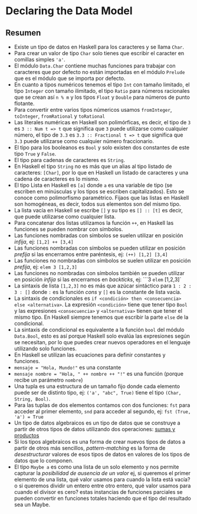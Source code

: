# Declaring the Data Model

## Resumen ##

* Existe un tipo de datos en Haskell para los caracteres y se llama `Char`.
* Para crear un valor de tipo `Char` solo tienes que escribir el caracter en comillas simples `'a'`.
* El módulo `Data.Char` contiene muchas funciones para trabajar con caracteres que por defecto no están importadas en el módulo `Prelude` que es el módulo que se importa por defecto.
* En cuanto a tipos numéricos tenemos el tipo `Int` con tamaño limitado, el tipo `Integer` con tamaño ilimitado, el tipo `Ratio` para números racionales que se crean así `n % m` y los tipos `Float` y `Double` para números de punto flotante.
* Para convertir entre varios tipos númericos usamos `fromInteger`, `toInteger`, `fromRational` y `toRational`
* Las literales numéricas en Haskell son polimórficas, es decir, el tipo de `3` es `3 :: Num t => t` que significa que `3` puede utilizarse como cualquier número, el tipo de `3.3` es `3.3 :: Fractional t => t` que significa que `3.3` puede utilizarse como cualquier número fraccionario.
* El tipo para los booleanos es `Bool` y solo existen dos constantes de este tipo `True` y `False`.
* El tipo para cadenas de caracteres es `String`.
* En Haskell el tipo `String` no es más que un alias al tipo listado de caracteres: `[Char]`, por lo que en Haskell un listado de caracteres y una cadena de caracteres es lo mismo.
* El tipo Lista en Haskell es `[a]` donde `a` es una variable de tipo (se escriben en minúsculas y los tipos se escriben capitalizados). Esto se conoce como polimorfismo paramétrico. Fijaos que las listas en Haskell son homogéneas, es decir, todos sus elementos son del mismo tipo.
* La lista vacía en Haskell se escribe `[]` y su tipo es `[] :: [t]` es decir, que puede utilizarse como cualquier lista.
* Para concatenar dos listas utilizamos la función `++`, en Haskell las funciones se pueden nombrar con símbolos.
* Las funciones nombradas con símbolos se suelen utilizar en posición *infija*, ej: `[1,2] ++ [3,4]`
* Las funciones nombradas con símbolos se pueden utilizar en posición *prefija* si las encerramos entre paréntesis, ej: `(++) [1,2] [3,4]`
* Las funciones no nombradas con símbolos se suelen utilizar en posición *prefija*, ej: `elem 3 [1,2,3]`
* Las funciones no nombradas con símbolos también se pueden utilizar en posición *infija* si las encerramos en *backticks*, ej: ```3 `elem` [1,2,3]`
* La sintaxis de lista `[1,2,3]` no es más que azúcar sintáctico para `1 : 2 : 3 : []` donde `:` es la función *cons* y `[]` es la constante de lista vacía.
* La sintaxis de condicionales es `if <condición> then <consecuencia> else <alternativa>`. La expresión `<condición>` tiene que tener tipo `Bool` y las expresiones `<consecuencia>` y `<alternativa>` tienen que tener el mismo tipo. En Haskell siempre tenemos que escribir la parte `else` de la condicional.
* La sintaxis de condicional es equivalente a la función `bool` del módulo `Data.Bool`, esto es así porque Haskell solo evalúa las expresiones según se necesitan, por lo que puedes crear nuevos operadores en el lenguaje utilizando solo funciones.
* En Haskell se utilizan las ecuaciones para definir constantes y funciones.
* `mensaje = "Hola, Mundo!"` es una constante
* `mensaje nombre = "Hola, " ++ nombre ++ "!"` es una función (porque recibe un parámetro `nombre`)
* Una tupla es una estructura de un tamaño fijo donde cada elemento puede ser de distinto tipo, ej: `('a', "abc", True)` tiene el tipo `(Char, String, Bool)`.
* Para las tuplas de dos elementos contamos con dos funciones: `fst` para acceder al primer elemento, `snd` para acceder al segundo, ej: `fst (True, 'a') = True`
* Un tipo de datos algebraicos es un tipo de datos que se construye a partir de otros tipos de datos utilizando dos operaciones: [sumas y productos](http://chris-taylor.github.io/blog/2013/02/10/the-algebra-of-algebraic-data-types/)
* Si los tipos algebraicos es una forma de crear nuevos tipos de datos a partir de otros más sencillos, *pattern-matching* es la forma de *desestructurar* valores de esos tipos de datos en valores de los tipos de datos que lo componen.
* El tipo `Maybe a` es como una lista de un solo elemento y nos permite capturar la *posibilidad de ausencia de un valor* ej, si queremos el primer elemento de una lista, qué valor usamos para cuando la lista está vacía? o si queremos dividir un entero entre otro entero, qué valor usamos para cuando el divisor es cero? estas instancias de funciones parciales se pueden convertir en funciones totales haciendo que el tipo del resultado sea un Maybe.
